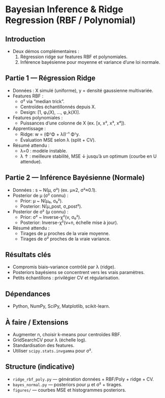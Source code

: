 # Bayesian Inference & Ridge Regression (RBF / Polynomial)
 
## Introduction
- Deux démos complémentaires :
  1) Régression ridge sur features RBF et polynomiales.
  2) Inférence bayésienne pour moyenne et variance d’une loi normale.

## Partie 1 — Régression Ridge
- Données : X simulé (uniforme), y = densité gaussienne multivariée. 
- Features RBF :
  - σ² via “median trick”.
  - Centroïdes échantillonnés depuis X.
  - Design: [1, φ₁(X), …, φ_k(X)].
- Features polynomiales :
  - Puissances d’une colonne de X (ex. [x, x², x³, x⁴]).
- Apprentissage :
  - Ridge: w = (ΦᵀΦ + λI)⁻¹ Φᵀy.
  - Évaluation MSE selon λ (split + CV).
- Résumé attendu :
  - λ=0 : modèle instable.
  - λ ↑ : meilleure stabilité, MSE ↓ jusqu’à un optimum (courbe en U attendue).

## Partie 2 — Inférence Bayésienne (Normale)
- Données : s ~ N(μ, σ²) (ex. μ≈2, σ²≈0.1).
- Posterior de μ (σ² connu) :
  - Prior: μ ~ N(μ₀, σ₀²).
  - Posterior: N(μ_post, σ_post²).
- Posterior de σ² (μ connu) :
  - Prior: σ² ~ Inverse-χ²(v, σ₀²).
  - Posterior: Inverse-χ²(v+n, échelle mise à jour).
- Résumé attendu :
  - Tirages de μ proches de la vraie moyenne.
  - Tirages de σ² proches de la vraie variance.

## Résultats clés
- Compromis biais–variance contrôlé par λ (ridge).
- Posteriors bayésiens se concentrent vers les vrais paramètres.
- Petits échantillons : privilégier CV et régularisation.

## Dépendances
- Python, NumPy, SciPy, Matplotlib, scikit-learn.

## À faire / Extensions
- Augmenter n, choisir k-means pour centroïdes RBF.
- GridSearchCV pour λ (échelle log).
- Standardisation des features.
- Utiliser `scipy.stats.invgamma` pour σ².

## Structure (indicative)
- `ridge_rbf_poly.py` — génération données + RBF/Poly + ridge + CV.
- `bayes_normal.py` — posteriors pour μ et σ² + tirages.
- `figures/` — courbes MSE et histogrammes posteriors.
